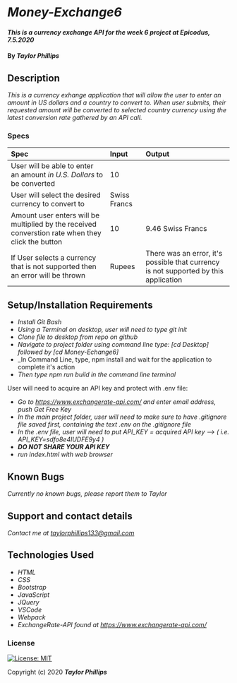 # _Money-Exchange6_

#### _This is a currency exchange API for the week 6 project at Epicodus, 7.5.2020_

#### By _**Taylor Phillips**_

## Description

_This is a currency exhange application that will allow the user to enter an amount in US dollars and a country to convert to.  When user submits, their requested amount will be converted to selected country currency using the latest conversion rate gathered by an API call._

### Specs
| Spec | Input | Output |
| :-------------     | :------------- | :------------- |
| User will be able to enter an amount _in U.S. Dollars_ to be converted  |   10  |       |
| User will select the desired currency to convert to  |  Swiss Francs |   |
| Amount user enters will be multiplied by the received converstion rate when they click the button |  10 |  9.46 Swiss Francs   |
| If User selects a currency that is not supported then an error will be thrown   | Rupees  |  There was an error, it's possible that currency is not supported by this application  |

## Setup/Installation Requirements

* _Install Git Bash_
* _Using a Terminal on desktop, user will need to type git init_
* _Clone file to desktop from repo on github_
* _Navigate to project folder using command line type: [cd Desktop] followed by [cd Money-Echange6]_
* _In Command Line, type, npm install and wait for the application to complete it's action
* _Then type npm run build in the command line terminal_

User will need to acquire an API key and protect with .env file:
* _Go to <https://www.exchangerate-api.com/> and enter email address, push Get Free Key_
* _In the main project folder, user will need to make sure to have .gitignore file saved first, containing the text .env on the .gitignore file_
* _In the .env file, user will need to put _API_KEY = acquired API key_ --> ( i.e. API_KEY=sdfo8e4IUDFE9y4 )_
* _**DO NOT SHARE YOUR API KEY**_
* _run index.html with web browser_

## Known Bugs

_Currently no known bugs, please report them to Taylor_

## Support and contact details

_Contact me at <taylorphillips133@gmail.com>_

## Technologies Used

* _HTML_
* _CSS_
* _Bootstrap_
* _JavaScript_
* _JQuery_
* _VSCode_
* _Webpack_
* _ExchangeRate-API  found at <https://www.exchangerate-api.com/>_

### License

[![License: MIT](https://img.shields.io/badge/License-MIT-yellow.svg)](https://opensource.org/licenses/MIT)

Copyright (c) 2020 **_Taylor Phillips_**